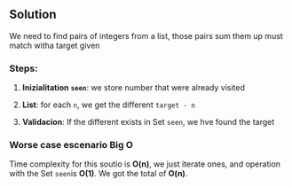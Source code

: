 ## Solution

We need to find pairs of integers from a list, those pairs sum them up must match witha target given

### Steps:

1. **Inizialitation `seen`**: we store number that were already visited

2. **List**: for each `n`, we get the different `target - n`

3. **Validacion**: If the different exists in Set `seen`, we hve found the target

### Worse case escenario Big O

Time complexity for this soutio is **O(n)**, we just iterate ones, and operation with the Set `seen`is **O(1)**. We got the total of **O(n)**.
